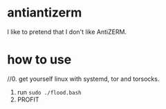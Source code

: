 # antiantizerm
I like to pretend that I don't like AntiZERM.
# how to use
//0. get yourself linux with systemd, tor and torsocks.
1. run `sudo ./flood.bash`
2. PROFIT

